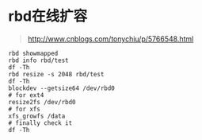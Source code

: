 # rbd在线扩容
> http://www.cnblogs.com/tonychiu/p/5766548.html
```
rbd showmapped
rbd info rbd/test
df -Th
rbd resize -s 2048 rbd/test
df -Th
blockdev --getsize64 /dev/rbd0
# for ext4
resize2fs /dev/rbd0
# for xfs
xfs_growfs /data
# finally check it
df -Th
```
